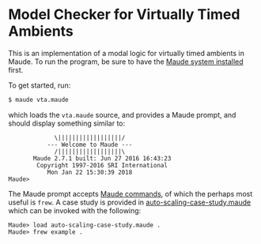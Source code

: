 # Model Checker for Virtually Timed Ambients

This is an implementation of a modal logic for virtually timed ambients in
Maude. To run the program, be sure to have the [Maude system
installed](http://maude.cs.illinois.edu/w/index.php?title=Maude_download_and_installation)
first.

To get started, run:

```sh
$ maude vta.maude
```

which loads the `vta.maude` source, and provides a Maude prompt, and should
display something similar to:

```
		     \||||||||||||||||||/
		   --- Welcome to Maude ---
		     /||||||||||||||||||\
	   Maude 2.7.1 built: Jun 27 2016 16:43:23
	    Copyright 1997-2016 SRI International
		   Mon Jan 22 15:30:39 2018
Maude>
```

The Maude prompt accepts [Maude
commands](http://maude.cs.uiuc.edu/maude2-manual/html/maude-manualch18.html),
of which the perhaps most useful is `frew`. A case study is provided in [auto-scaling-case-study.maude]([auto-scaling-case-study.maude]) which can be invoked with the following:

```
Maude> load auto-scaling-case-study.maude .
Maude> frew example .
```

